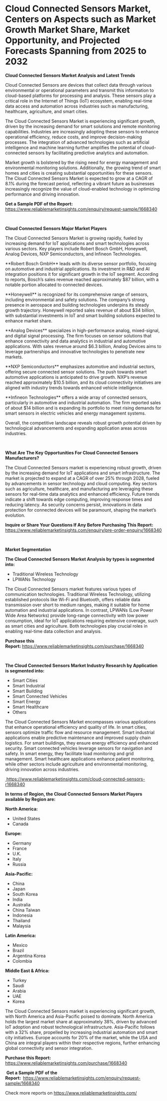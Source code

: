 <p><h1>Cloud Connected Sensors Market, Centers on Aspects such as Market Growth Market Share, Market Opportunity, and Projected Forecasts Spanning from 2025 to 2032</h1></p><p><strong>Cloud Connected Sensors Market Analysis and Latest Trends</strong></p>
<p><p>Cloud Connected Sensors are devices that collect data through various environmental or operational parameters and transmit this information to cloud-based platforms for processing and analysis. These sensors play a critical role in the Internet of Things (IoT) ecosystem, enabling real-time data access and automation across industries such as manufacturing, healthcare, agriculture, and smart cities.</p><p>The Cloud Connected Sensors Market is experiencing significant growth, driven by the increasing demand for smart solutions and remote monitoring capabilities. Industries are increasingly adopting these sensors to enhance operational efficiency, reduce costs, and improve decision-making processes. The integration of advanced technologies such as artificial intelligence and machine learning further amplifies the potential of cloud-connected sensors by facilitating predictive analytics and automation.</p><p>Market growth is bolstered by the rising need for energy management and environmental monitoring solutions. Additionally, the growing trend of smart homes and cities is creating substantial opportunities for these sensors. The Cloud Connected Sensors Market is expected to grow at a CAGR of 8.1% during the forecast period, reflecting a vibrant future as businesses increasingly recognize the value of cloud-enabled technology in optimizing performance and driving innovation.</p></p>
<p><strong>Get a Sample PDF of the Report:&nbsp;</strong> <a href="https://www.reliablemarketinsights.com/enquiry/request-sample/1668340?utm_campaign=3295&utm_medium=2&utm_source=Github&utm_content=ia&utm_term=06032025&utm_id=cloud-connected-sensors">https://www.reliablemarketinsights.com/enquiry/request-sample/1668340</a></p>
<p>&nbsp;</p>
<p><strong>Cloud Connected Sensors Major Market Players</strong></p>
<p><p>The Cloud Connected Sensors Market is growing rapidly, fueled by increasing demand for IoT applications and smart technologies across various sectors. Key players include Robert Bosch GmbH, Honeywell, Analog Devices, NXP Semiconductors, and Infineon Technologies.</p><p>**Robert Bosch GmbH** leads with its diverse sensor portfolio, focusing on automotive and industrial applications. Its investment in R&D and AI integration positions it for significant growth in the IoT segment. According to reports, Bosch’s sales revenue reached approximately $87 billion, with a notable portion allocated to connected devices.</p><p>**Honeywell** is recognized for its comprehensive range of sensors, including environmental and safety solutions. The company’s strong presence in aerospace and building technologies underpins its steady growth trajectory. Honeywell reported sales revenue of about $34 billion, with substantial investments in IoT and smart building solutions expected to enhance market share.</p><p>**Analog Devices** specializes in high-performance analog, mixed-signal, and digital signal processing. The firm focuses on sensor solutions that enhance connectivity and data analytics in industrial and automotive applications. With sales revenue around $6.3 billion, Analog Devices aims to leverage partnerships and innovative technologies to penetrate new markets.</p><p>**NXP Semiconductors** emphasizes automotive and industrial sectors, offering secure connected sensor solutions. The push towards smart automotive applications is anticipated to drive growth. NXP’s revenue reached approximately $10.5 billion, and its cloud connectivity initiatives are aligned with industry trends towards enhanced vehicle intelligence.</p><p>**Infineon Technologies** offers a wide array of connected sensors, particularly in automotive and industrial automation. The firm reported sales of about $14 billion and is expanding its portfolio to meet rising demands for smart sensors in electric vehicles and energy management systems.</p><p>Overall, the competitive landscape reveals robust growth potential driven by technological advancements and expanding application areas across industries.</p></p>
<p>&nbsp;</p>
<p><strong>What Are The Key Opportunities For Cloud Connected Sensors Manufacturers?</strong></p>
<p><p>The Cloud Connected Sensors market is experiencing robust growth, driven by the increasing demand for IoT applications and smart infrastructure. The market is projected to expand at a CAGR of over 25% through 2028, fueled by advancements in sensor technology and cloud computing. Key sectors such as agriculture, healthcare, and manufacturing are leveraging these sensors for real-time data analytics and enhanced efficiency. Future trends indicate a shift towards edge computing, improving response times and reducing latency. As security concerns persist, innovations in data protection for connected devices will be paramount, shaping the market’s evolution.</p></p>
<p><strong>Inquire or Share Your Questions If Any Before Purchasing This Report:</strong> <a href="https://www.reliablemarketinsights.com/enquiry/pre-order-enquiry/1668340?utm_campaign=3295&utm_medium=2&utm_source=Github&utm_content=ia&utm_term=06032025&utm_id=cloud-connected-sensors">https://www.reliablemarketinsights.com/enquiry/pre-order-enquiry/1668340</a></p>
<p>&nbsp;</p>
<p><strong>Market Segmentation</strong></p>
<p><strong>The Cloud Connected Sensors Market Analysis by types is segmented into:</strong></p>
<p><ul><li>Traditional Wireless Technology</li><li>LPWANs Technology</li></ul></p>
<p><p>The Cloud Connected Sensors market features various types of communication technologies. Traditional Wireless Technology, utilizing established protocols like Wi-Fi and Bluetooth, offers reliable data transmission over short to medium ranges, making it suitable for home automation and industrial applications. In contrast, LPWANs (Low Power Wide Area Networks) provide long-range connectivity with low power consumption, ideal for IoT applications requiring extensive coverage, such as smart cities and agriculture. Both technologies play crucial roles in enabling real-time data collection and analysis.</p></p>
<p><strong>Purchase this Report:&nbsp;</strong><a href="https://www.reliablemarketinsights.com/purchase/1668340?utm_campaign=3295&utm_medium=2&utm_source=Github&utm_content=ia&utm_term=06032025&utm_id=cloud-connected-sensors">https://www.reliablemarketinsights.com/purchase/1668340</a></p>
<p>&nbsp;</p>
<p><strong>The Cloud Connected Sensors Market Industry Research by Application is segmented into:</strong></p>
<p><ul><li>Smart Cities</li><li>Smart Industrial</li><li>Smart Building</li><li>Smart Connected Vehicles</li><li>Smart Energy</li><li>Smart Healthcare</li><li>Others</li></ul></p>
<p><p>The Cloud Connected Sensors Market encompasses various applications that enhance operational efficiency and quality of life. In smart cities, sensors optimize traffic flow and resource management. Smart industrial applications enable predictive maintenance and improved supply chain logistics. For smart buildings, they ensure energy efficiency and enhanced security. Smart connected vehicles leverage sensors for navigation and safety. In smart energy, they facilitate load monitoring and grid management. Smart healthcare applications enhance patient monitoring, while other sectors include agriculture and environmental monitoring, driving innovation across industries.</p></p>
<p><a href="https://www.reliablemarketinsights.com/cloud-connected-sensors-r1668340?utm_campaign=3295&utm_medium=2&utm_source=Github&utm_content=ia&utm_term=06032025&utm_id=cloud-connected-sensors">&nbsp;https://www.reliablemarketinsights.com/cloud-connected-sensors-r1668340</a></p>
<p><strong>In terms of Region, the Cloud Connected Sensors Market Players available by Region are:</strong></p>
<p>
    <p> <strong> North America: </strong>
        <ul>
            <li>United States</li>
            <li>Canada</li>
        </ul>
        </p> 
    <p> <strong> Europe: </strong>
        <ul>
            <li>Germany</li>
            <li>France</li>
            <li>U.K.</li>
            <li>Italy</li>
            <li>Russia</li>
        </ul>
        </p> 
    <p> <strong> Asia-Pacific: </strong>
        <ul>
            <li>China</li>
            <li>Japan</li>
            <li>South Korea</li>
            <li>India</li>
            <li>Australia</li>
            <li>China Taiwan</li>
            <li>Indonesia</li>
            <li>Thailand</li>
            <li>Malaysia</li>
        </ul>
        </p> 
    <p> <strong> Latin America: </strong>
        <ul>
            <li>Mexico</li>
            <li>Brazil</li>
            <li>Argentina Korea</li>
            <li>Colombia</li>
        </ul>
        </p> 
    <p> <strong> Middle East & Africa: </strong>
        <ul>
            <li>Turkey</li>
            <li>Saudi</li>
            <li>Arabia</li>
            <li>UAE</li>
            <li>Korea</li>
        </ul>
    </p>
    </p>
<p><p>The Cloud Connected Sensors market is experiencing significant growth, with North America and Asia-Pacific poised to dominate. North America holds the largest market share at approximately 38%, driven by advanced IoT adoption and robust technological infrastructure. Asia-Pacific follows with a 32% share, propelled by increasing industrial automation and smart city initiatives. Europe accounts for 20% of the market, while the USA and China are integral players within their respective regions, further enhancing global connectivity and sensor integration.</p></p>
<p><strong>Purchase this Report: </strong><a href="https://www.reliablemarketinsights.com/purchase/1668340?utm_campaign=3295&utm_medium=2&utm_source=Github&utm_content=ia&utm_term=06032025&utm_id=cloud-connected-sensors">https://www.reliablemarketinsights.com/purchase/1668340</a></p>
<p>&nbsp;<strong>Get a Sample PDF of the Report:&nbsp;&nbsp;</strong><a href="https://www.reliablemarketinsights.com/enquiry/request-sample/1668340?utm_campaign=3295&utm_medium=2&utm_source=Github&utm_content=ia&utm_term=06032025&utm_id=cloud-connected-sensors">https://www.reliablemarketinsights.com/enquiry/request-sample/1668340</a></p>
<p><strong></strong></p>
<p>Check more reports on <a href="https://www.reliablemarketinsights.com/?utm_campaign=3295&utm_medium=2&utm_source=Github&utm_content=ia&utm_term=06032025&utm_id=cloud-connected-sensors">https://www.reliablemarketinsights.com/</a></p>